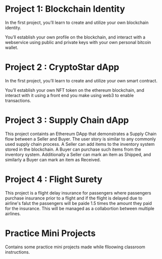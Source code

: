 # Project 1: Blockchain Identity
In the first project, you’ll learn to create and utilize your own blockchain identity.

You’ll establish your own profile on the blockchain, and interact with a webservice using public and private keys with your own personal bitcoin wallet.

# Project 2 : CryptoStar dApp
In the first project, you’ll learn to create and utilize your own smart contract.

You’ll establish your own NFT token on the ethereum blockchain, and interact with it using a front end you make using web3 to enable transactions.

# Project 3 : Supply Chain dApp

This project containts an Ethereum DApp that demonstrates a Supply Chain flow between a Seller and Buyer. The user story is similar to any commonly used supply chain process. A Seller can add items to the inventory system stored in the blockchain. A Buyer can purchase such items from the inventory system. Additionally a Seller can mark an item as Shipped, and similarly a Buyer can mark an item as Received.

# Project 4 : Flight Surety

This project is a flight delay insurance for passengers where passengers purchase insurance prior to a flight and if the flight is delayed due to airline's falut the passengers will be paide 1.5 times the amount they paid for the insurance. This will be managed as a collabortion between multiple airlines.

# Practice Mini Projects 
Contains some practice mini projects made while flloowing classroom instructions.
